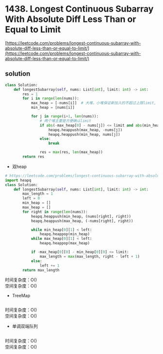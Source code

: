 # 1438. Longest Continuous Subarray With Absolute Diff Less Than or Equal to Limit
[https://leetcode.com/problems/longest-continuous-subarray-with-absolute-diff-less-than-or-equal-to-limit/](https://leetcode.com/problems/longest-continuous-subarray-with-absolute-diff-less-than-or-equal-to-limit/)


## solution

```python
class Solution:
    def longestSubarray(self, nums: List[int], limit: int) -> int:
        res = 1
        for i in range(len(nums)):
            max_heap = [-nums[i]]  # 大堆，小堆保证新加入的不超过上限limit, 也不超过下限limit
            min_heap = [nums[i]]

            for j in range(i+1, len(nums)):
                # 两个堆主要是方便确认limit
                if abs(-max_heap[0] - nums[j]) <= limit and abs(min_heap[0] - nums[j]) <= limit:
                    heapq.heappush(max_heap, -nums[j])
                    heapq.heappush(min_heap, nums[j])
                else:
                    break

                res = max(res, len(max_heap))
        return res
```

- 双heap
```python
# https://leetcode.com/problems/longest-continuous-subarray-with-absolute-diff-less-than-or-equal-to-limit/
import heapq
class Solution:
    def longestSubarray(self, nums: List[int], limit: int) -> int:
        max_length = 1
        left = 0
        min_heap = []
        max_heap = []
        for right in range(len(nums)):
            heapq.heappush(min_heap, (nums[right], right))
            heapq.heappush(max_heap, (-nums[right], right))

            while min_heap[0][1] < left:
                heapq.heappop(min_heap)
            while max_heap[0][1] < left:
                heapq.heappop(max_heap)

            if -max_heap[0][0] - min_heap[0][0] <= limit:
                max_length = max(max_length, right - left + 1)
            else:
                left += 1
        return max_length
```
时间复杂度：O() <br>
空间复杂度：O()


- TreeMap
```python

```
时间复杂度：O() <br>
空间复杂度：O()


- 单调双端队列
```python

```
时间复杂度：O() <br>
空间复杂度：O()
